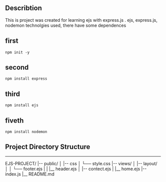 ## Describtion
This is project was created for learning ejs with express.js . ejs, express.js, nodemon technolgies used,
there have some dependences

## first 
    npm init -y

## second
    npm install express

## third
    npm install ejs

## fiveth
    npm install nodemon

## Project Directory Structure
---------------------------

EJS-PROJECT/
|-- public/
│ |-- css
│ └── style.css
|-- views/
│ |-- layout/
│ │ └── footer.ejs
| | |__ header.ejs
│ |-- contect.ejs
| |__ home.ejs
|-- index.js
|__ README.md


